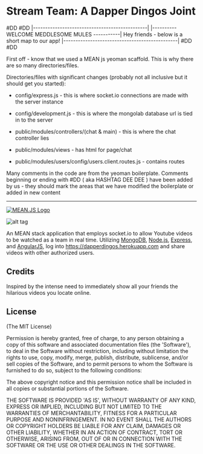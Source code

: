 
Stream Team: A Dapper Dingos Joint
=======
#DD                                           #DD
|-----------------------------------------------|
|---------- WELCOME MEDDLESOME MULES -----------|   Hey friends - below is a short map to our app!
|-----------------------------------------------|
#DD                                           #DD
  


First off - know that we used a MEAN js yeoman scaffold. This is why there are so many directories/files.

  Directories/files with significant changes (probably not all inclusive but it should get you started):

   - config/express.js - this is where socket.io connections are made with the server instance

   - config/development.js - this is where the mongolab database url is tied in to the server

   - public/modules/controllers/(chat & main) - this is where the chat controller lies

   - public/modules/views - has html for page/chat

   - public/modules/users/config/users.client.routes.js - contains routes


  Many comments in the code are from the yeoman boilerplate.
  Comments beginning or ending with #DD ( aka HASHTAG DEE DEE ) have been added by us - they should mark the areas that we have modified the boilerplate or added in new content
   
  

--------------------------------------------------------------------------------------

[![MEAN.JS Logo](http://meanjs.org/img/logo-small.png)](http://meanjs.org/)

![alt tag](http://i62.tinypic.com/2vxmzdc.jpg)

An MEAN stack application that employs socket.io to allow Youtube videos to be watched as a team in real time.  Utilizing [MongoDB](http://www.mongodb.org/), [Node.js](http://www.nodejs.org/), [Express](http://expressjs.com/), and [AngularJS](http://angularjs.org/), log into https://dapperdingos.herokuapp.com and share videos with other authorized users.

## Credits
Inspired by the intense need to immediately show all your friends the hilarious videos you locate online. 

## License
(The MIT License)

Permission is hereby granted, free of charge, to any person obtaining
a copy of this software and associated documentation files (the
'Software'), to deal in the Software without restriction, including
without limitation the rights to use, copy, modify, merge, publish,
distribute, sublicense, and/or sell copies of the Software, and to
permit persons to whom the Software is furnished to do so, subject to
the following conditions:

The above copyright notice and this permission notice shall be
included in all copies or substantial portions of the Software.

THE SOFTWARE IS PROVIDED 'AS IS', WITHOUT WARRANTY OF ANY KIND,
EXPRESS OR IMPLIED, INCLUDING BUT NOT LIMITED TO THE WARRANTIES OF
MERCHANTABILITY, FITNESS FOR A PARTICULAR PURPOSE AND NONINFRINGEMENT.
IN NO EVENT SHALL THE AUTHORS OR COPYRIGHT HOLDERS BE LIABLE FOR ANY
CLAIM, DAMAGES OR OTHER LIABILITY, WHETHER IN AN ACTION OF CONTRACT,
TORT OR OTHERWISE, ARISING FROM, OUT OF OR IN CONNECTION WITH THE
SOFTWARE OR THE USE OR OTHER DEALINGS IN THE SOFTWARE.
